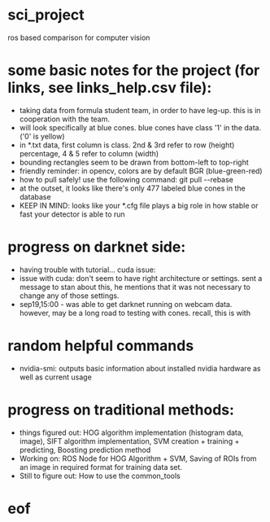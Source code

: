 # sci_project
ros based comparison for computer vision


# some basic notes for the project (for links, see links_help.csv file):
- taking data from formula student team, in order to have leg-up. this is in cooperation with the team.
- will look specifically at blue cones. blue cones have class '1' in the data. ('0' is yellow)
- in *.txt data, first column is class. 2nd & 3rd refer to row (height) percentage, 4 & 5 refer to column (width)
- bounding rectangles seem to be drawn from bottom-left to top-right
- friendly reminder: in opencv, colors are by default BGR (blue-green-red)
- how to pull safely! use the following command: git pull --rebase
- at the outset, it looks like there's only 477 labeled blue cones in the database
- KEEP IN MIND: looks like your *.cfg file plays a big role in how stable or fast your detector is able to run

# progress on darknet side:
- having trouble with tutorial... cuda issue:
- issue with cuda: don't seem to have right architecture or settings. sent a message to stan about this, he mentions that it was not necessary to change any of those settings.
- sep19,15:00 - was able to get darknet running on webcam data. however, may be a long road to testing with cones. recall, this is with

# random helpful commands
- nvidia-smi: outputs basic information about installed nvidia hardware as well as current usage

# progress on traditional methods:
- things figured out: HOG algorithm implementation (histogram data, image), SIFT algorithm implementation, SVM creation + training + predicting, Boosting prediction method
- Working on: ROS Node for HOG Algorithm + SVM, Saving of ROIs from an image in required format for training data set.
- Still to figure out: How to use the common_tools

# eof
